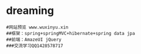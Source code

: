 # dreaming
	#网站预览 www.wuxinyu.xin
	##框架：spring+springMVC+hibernate+spring data jpa
	##前端：AmazeUI jQuery 
	###交流学习QQ1428578717
